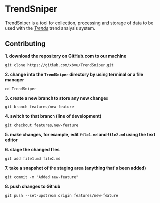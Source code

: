# TrendSniper

TrendSniper is a tool for collection, processing and storage of data to be used with the [*Trends*](https://www.github.com/xbvu/Trends) trend analysis system.

## Contributing

**1. download the repository on GitHub.com to our machine**

`git clone https://github.com/xbvu/TrendSniper.git`

**2. change into the `TrendSniper` directory by using terminal or a file manager**

`cd TrendSniper`

**3. create a new branch to store any new changes**

`git branch features/new-feature`

**4. switch to that branch (line of development)**

`git checkout features/new-feature`

**5. make changes, for example, edit `file1.md` and `file2.md` using the text editor**

**6. stage the changed files**

`git add file1.md file2.md`

**7. take a snapshot of the staging area (anything that's been added)**

`git commit -m "Added new-feature"`

**8. push changes to Github**

`git push --set-upstream origin features/new-feature`
